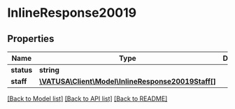 # InlineResponse20019

## Properties
Name | Type | Description | Notes
------------ | ------------- | ------------- | -------------
**status** | **string** |  | [optional] 
**staff** | [**\VATUSA\Client\Model\InlineResponse20019Staff[]**](InlineResponse20019Staff.md) |  | [optional] 

[[Back to Model list]](../README.md#documentation-for-models) [[Back to API list]](../README.md#documentation-for-api-endpoints) [[Back to README]](../README.md)


